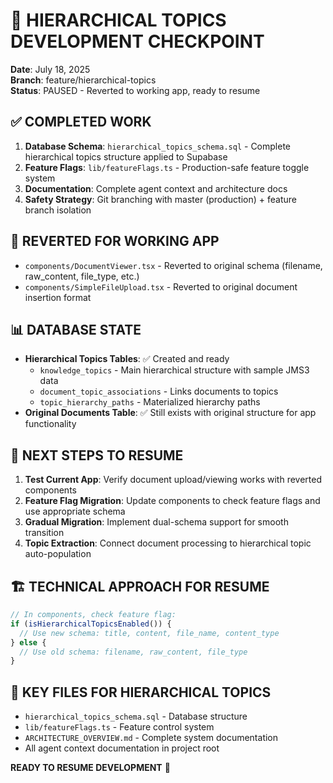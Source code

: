 # 🚧 HIERARCHICAL TOPICS DEVELOPMENT CHECKPOINT
**Date**: July 18, 2025  
**Branch**: feature/hierarchical-topics  
**Status**: PAUSED - Reverted to working app, ready to resume

## ✅ COMPLETED WORK
1. **Database Schema**: `hierarchical_topics_schema.sql` - Complete hierarchical topics structure applied to Supabase
2. **Feature Flags**: `lib/featureFlags.ts` - Production-safe feature toggle system
3. **Documentation**: Complete agent context and architecture docs
4. **Safety Strategy**: Git branching with master (production) + feature branch isolation

## 🔄 REVERTED FOR WORKING APP
- `components/DocumentViewer.tsx` - Reverted to original schema (filename, raw_content, file_type, etc.)
- `components/SimpleFileUpload.tsx` - Reverted to original document insertion format

## 📊 DATABASE STATE
- **Hierarchical Topics Tables**: ✅ Created and ready
  - `knowledge_topics` - Main hierarchical structure with sample JMS3 data
  - `document_topic_associations` - Links documents to topics
  - `topic_hierarchy_paths` - Materialized hierarchy paths
- **Original Documents Table**: ✅ Still exists with original structure for app functionality

## 🎯 NEXT STEPS TO RESUME
1. **Test Current App**: Verify document upload/viewing works with reverted components
2. **Feature Flag Migration**: Update components to check feature flags and use appropriate schema
3. **Gradual Migration**: Implement dual-schema support for smooth transition
4. **Topic Extraction**: Connect document processing to hierarchical topic auto-population

## 🏗️ TECHNICAL APPROACH FOR RESUME
```typescript
// In components, check feature flag:
if (isHierarchicalTopicsEnabled()) {
  // Use new schema: title, content, file_name, content_type
} else {
  // Use old schema: filename, raw_content, file_type
}
```

## 📁 KEY FILES FOR HIERARCHICAL TOPICS
- `hierarchical_topics_schema.sql` - Database structure
- `lib/featureFlags.ts` - Feature control system
- `ARCHITECTURE_OVERVIEW.md` - Complete system documentation
- All agent context documentation in project root

**READY TO RESUME DEVELOPMENT** 🚀
